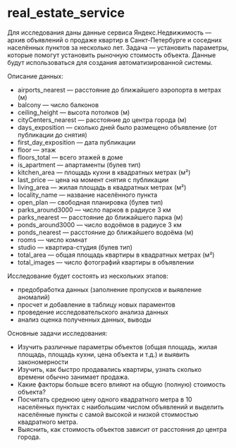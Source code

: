 # real_estate_service

Для исследования даны данные сервиса Яндекс.Недвижимость — архив объявлений о продаже квартир в Санкт-Петербурге и соседних населённых пунктов за несколько лет. Задача — установить параметры, которые помогут установить рыночную стоимость объекта. Данные будут использоваться для создания автоматизированной системы.

Описание данных:

- airports_nearest — расстояние до ближайшего аэропорта в метрах (м)
- balcony — число балконов
- ceiling_height — высота потолков (м)
- cityCenters_nearest — расстояние до центра города (м)
- days_exposition — сколько дней было размещено объявление (от публикации до снятия)
- first_day_exposition — дата публикации
- floor — этаж
- floors_total — всего этажей в доме
- is_apartment — апартаменты (булев тип)
- kitchen_area — площадь кухни в квадратных метрах (м²)
- last_price — цена на момент снятия с публикации
- living_area — жилая площадь в квадратных метрах (м²)
- locality_name — название населённого пункта
- open_plan — свободная планировка (булев тип)
- parks_around3000 — число парков в радиусе 3 км
- parks_nearest — расстояние до ближайшего парка (м)
- ponds_around3000 — число водоёмов в радиусе 3 км
- ponds_nearest — расстояние до ближайшего водоёма (м)
- rooms — число комнат
- studio — квартира-студия (булев тип)
- total_area — общая площадь квартиры в квадратных метрах (м²)
- total_images — число фотографий квартиры в объявлении

Исследование будет состоять из нескольких этапов:

- предобработка данных (заполнение пропусков и выявление аномалий)
- просчет и добавление в таблицу новых параментов
- проведение исследовательского анализа данных
- анализ оценка полученных данных, выводы

Основные задачи исследования:

- Изучить различные параметры объектов (общая площадь, жилая площадь, площадь кухни, цена объекта и т.д.) и выявить закономерности
- Изучить, как быстро продавались квартиры, узнать сколько времени обычно занимает продажа.
- Какие факторы больше всего влияют на общую (полную) стоимость объекта?
- Посчитать среднюю цену одного квадратного метра в 10 населённых пунктах с наибольшим числом объявлений и выделить населённые пункты с самой высокой и низкой стоимостью квадратного метра.
- Выяснить, как стоимость объектов зависит от расстояния до центра города.
